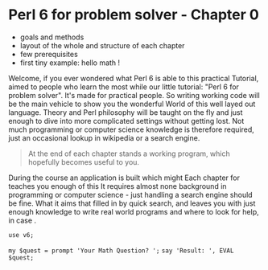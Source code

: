 


Perl 6 for problem solver - Chapter 0
=====================================


   * goals and methods
   * layout of the whole and structure of each chapter
   * few prerequisites
   * first tiny example: hello math !


Welcome,
if you ever wondered what Perl 6 is able
 to this practical Tutorial, aimed to people who learn the most while
our little tutorial: "Perl 6 for problem solver".
It's made for practical people. So writing working code will be the main vehicle
to show you the wonderful World of this well layed out language.
Theory and Perl philosophy will be taught on the fly and just enough to dive
into more complicated settings without getting lost. Not much programming or
computer science knowledge is therefore required, just an occasional 
lookup in wikipedia or a search engine.

> At the end of each chapter stands a working program,
> which hopefully becomes useful to you. 


During the course an application
is built which might 
Each chapter
for teaches you enough of this 
It requires almost none background in programming or computer science -
just handling a search engine should be fine.
What it aims
that filled in by quick search,
and leaves you with just enough knowledge to write real world programs and where to look for help,
in case .

`use v6;`
 
`my $quest = prompt 'Your Math Question? ';`
`say 'Result: ', EVAL $quest;`